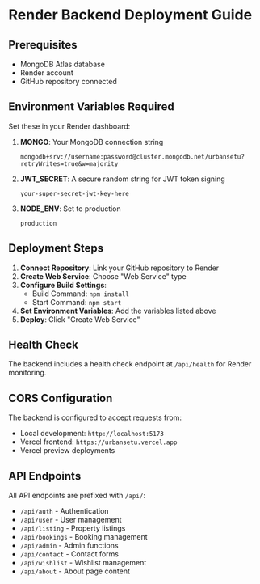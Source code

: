 # Render Backend Deployment Guide

## Prerequisites
- MongoDB Atlas database
- Render account
- GitHub repository connected

## Environment Variables Required

Set these in your Render dashboard:

1. **MONGO**: Your MongoDB connection string
   ```
   mongodb+srv://username:password@cluster.mongodb.net/urbansetu?retryWrites=true&w=majority
   ```

2. **JWT_SECRET**: A secure random string for JWT token signing
   ```
   your-super-secret-jwt-key-here
   ```

3. **NODE_ENV**: Set to production
   ```
   production
   ```

## Deployment Steps

1. **Connect Repository**: Link your GitHub repository to Render
2. **Create Web Service**: Choose "Web Service" type
3. **Configure Build Settings**:
   - Build Command: `npm install`
   - Start Command: `npm start`
4. **Set Environment Variables**: Add the variables listed above
5. **Deploy**: Click "Create Web Service"

## Health Check
The backend includes a health check endpoint at `/api/health` for Render monitoring.

## CORS Configuration
The backend is configured to accept requests from:
- Local development: `http://localhost:5173`
- Vercel frontend: `https://urbansetu.vercel.app`
- Vercel preview deployments

## API Endpoints
All API endpoints are prefixed with `/api/`:
- `/api/auth` - Authentication
- `/api/user` - User management
- `/api/listing` - Property listings
- `/api/bookings` - Booking management
- `/api/admin` - Admin functions
- `/api/contact` - Contact forms
- `/api/wishlist` - Wishlist management
- `/api/about` - About page content 